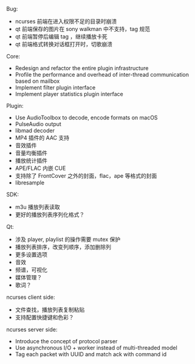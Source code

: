 Bug:

- ncurses 前端在进入权限不足的目录时崩溃
- qt 前端保存的图片在 sony walkman 中不支持，tag 规范
- qt 前端暂停后编辑 tag ，继续播放卡死
- qt 前端格式转换对话框打开时，切歌崩溃

Core:

- Redesign and refactor the entire plugin infrastructure
- Profile the performance and overhead of inter-thread communication based on mailbox
- Implement filter plugin interface
- Implement player statistics plugin interface

Plugin:

- Use AudioToolbox to decode, encode formats on macOS
- PulseAudio output
- libmad decoder
- MP4 插件的 AAC 支持
- 音效插件
- 音量均衡插件
- 播放统计插件
- APE/FLAC 内嵌 CUE
- 支持除了 FrontCover 之外的封面，flac，ape 等格式的封面
- libresample

SDK:

- m3u 播放列表读取
- 更好的播放列表序列化格式？

Qt:

- 涉及 player, playlist 的操作需要 mutex 保护
- 播放列表排序，改变列顺序，添加删除列
- 更多设置选项
- 音效
- 频谱，可视化
- 媒体管理？
- 歌词？

ncurses client side:

- 文件查找，播放列表复制粘贴
- 支持配置快捷键和色彩？

ncurses server side:

- Introduce the concept of protocol parser
- Use asynchronous I/O + worker instead of multi-threaded model
- Tag each packet with UUID and match ack with command id
